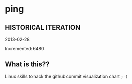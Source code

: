 # ping

## HISTORICAL ITERATION
2013-02-28

Incremented: 6480

## What is this?? 
Linux skills to hack the github commit visualization chart `;-)`

